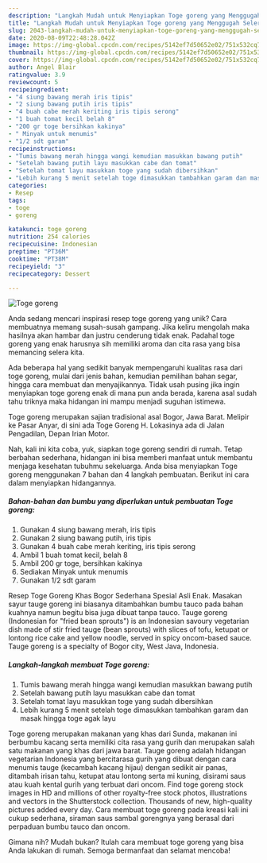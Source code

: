 ```yaml
---
description: "Langkah Mudah untuk Menyiapkan Toge goreng yang Menggugah Selera"
title: "Langkah Mudah untuk Menyiapkan Toge goreng yang Menggugah Selera"
slug: 2043-langkah-mudah-untuk-menyiapkan-toge-goreng-yang-menggugah-selera
date: 2020-08-09T22:48:28.042Z
image: https://img-global.cpcdn.com/recipes/5142ef7d50652e02/751x532cq70/toge-goreng-foto-resep-utama.jpg
thumbnail: https://img-global.cpcdn.com/recipes/5142ef7d50652e02/751x532cq70/toge-goreng-foto-resep-utama.jpg
cover: https://img-global.cpcdn.com/recipes/5142ef7d50652e02/751x532cq70/toge-goreng-foto-resep-utama.jpg
author: Angel Blair
ratingvalue: 3.9
reviewcount: 5
recipeingredient:
- "4 siung bawang merah iris tipis"
- "2 siung bawang putih iris tipis"
- "4 buah cabe merah keriting iris tipis serong"
- "1 buah tomat kecil belah 8"
- "200 gr toge bersihkan kakinya"
- " Minyak untuk menumis"
- "1/2 sdt garam"
recipeinstructions:
- "Tumis bawang merah hingga wangi kemudian masukkan bawang putih"
- "Setelah bawang putih layu masukkan cabe dan tomat"
- "Setelah tomat layu masukkan toge yang sudah dibersihkan"
- "Lebih kurang 5 menit setelah toge dimasukkan tambahkan garam dan masak hingga toge agak layu"
categories:
- Resep
tags:
- toge
- goreng

katakunci: toge goreng 
nutrition: 254 calories
recipecuisine: Indonesian
preptime: "PT36M"
cooktime: "PT38M"
recipeyield: "3"
recipecategory: Dessert

---
```



![Toge goreng](https://img-global.cpcdn.com/recipes/5142ef7d50652e02/751x532cq70/toge-goreng-foto-resep-utama.jpg)

Anda sedang mencari inspirasi resep toge goreng yang unik? Cara membuatnya memang susah-susah gampang. Jika keliru mengolah maka hasilnya akan hambar dan justru cenderung tidak enak. Padahal toge goreng yang enak harusnya sih memiliki aroma dan cita rasa yang bisa memancing selera kita.

Ada beberapa hal yang sedikit banyak mempengaruhi kualitas rasa dari toge goreng, mulai dari jenis bahan, kemudian pemilihan bahan segar, hingga cara membuat dan menyajikannya. Tidak usah pusing jika ingin menyiapkan toge goreng enak di mana pun anda berada, karena asal sudah tahu triknya maka hidangan ini mampu menjadi suguhan istimewa.

Toge goreng merupakan sajian tradisional asal Bogor, Jawa Barat. Melipir ke Pasar Anyar, di sini ada Toge Goreng H. Lokasinya ada di Jalan Pengadilan, Depan Irian Motor.


Nah, kali ini kita coba, yuk, siapkan toge goreng sendiri di rumah. Tetap berbahan sederhana, hidangan ini bisa memberi manfaat untuk membantu menjaga kesehatan tubuhmu sekeluarga. Anda bisa menyiapkan Toge goreng menggunakan 7 bahan dan 4 langkah pembuatan. Berikut ini cara dalam menyiapkan hidangannya.

<!--inarticleads1-->

##### Bahan-bahan dan bumbu yang diperlukan untuk pembuatan Toge goreng:

1. Gunakan 4 siung bawang merah, iris tipis
1. Gunakan 2 siung bawang putih, iris tipis
1. Gunakan 4 buah cabe merah keriting, iris tipis serong
1. Ambil 1 buah tomat kecil, belah 8
1. Ambil 200 gr toge, bersihkan kakinya
1. Sediakan  Minyak untuk menumis
1. Gunakan 1/2 sdt garam


Resep Toge Goreng Khas Bogor Sederhana Spesial Asli Enak. Masakan sayur tauge goreng ini biasanya ditambahkan bumbu tauco pada bahan kuahnya namun begitu bisa juga dibuat tanpa tauco. Tauge goreng (Indonesian for &#34;fried bean sprouts&#34;) is an Indonesian savoury vegetarian dish made of stir fried tauge (bean sprouts) with slices of tofu, ketupat or lontong rice cake and yellow noodle, served in spicy oncom-based sauce. Tauge goreng is a specialty of Bogor city, West Java, Indonesia. 

<!--inarticleads2-->

##### Langkah-langkah membuat Toge goreng:

1. Tumis bawang merah hingga wangi kemudian masukkan bawang putih
1. Setelah bawang putih layu masukkan cabe dan tomat
1. Setelah tomat layu masukkan toge yang sudah dibersihkan
1. Lebih kurang 5 menit setelah toge dimasukkan tambahkan garam dan masak hingga toge agak layu


Toge goreng merupakan makanan yang khas dari Sunda, makanan ini berbumbu kacang serta memiliki cita rasa yang gurih dan merupakan salah satu makanan yang khas dari jawa barat. Tauge goreng adalah hidangan vegetarian Indonesia yang bercitarasa gurih yang dibuat dengan cara menumis tauge (kecambah kacang hijau) dengan sedikit air panas, ditambah irisan tahu, ketupat atau lontong serta mi kuning, disirami saus atau kuah kental gurih yang terbuat dari oncom. Find toge goreng stock images in HD and millions of other royalty-free stock photos, illustrations and vectors in the Shutterstock collection. Thousands of new, high-quality pictures added every day. Cara membuat toge goreng pada kreasi kali ini cukup sederhana, siraman saus sambal gorengnya yang berasal dari perpaduan bumbu tauco dan oncom. 

Gimana nih? Mudah bukan? Itulah cara membuat toge goreng yang bisa Anda lakukan di rumah. Semoga bermanfaat dan selamat mencoba!
